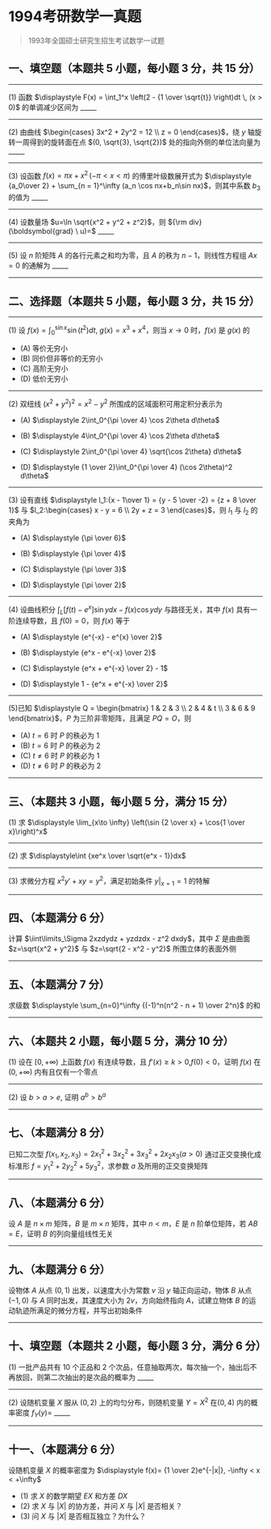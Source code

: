 # 1994考研数学一真题

[annotation]: <id> (5a1119ee-e8a7-48f9-8eb7-3b1cb7288897)
[annotation]: <status> (public)
[annotation]: <create_time> (2021-03-18 13:19:17)
[annotation]: <category> (数学理论)
[annotation]: <tags> (考研数学)
[annotation]: <comments> (true)
[annotation]: <topic> (考研数学一真题)
[annotation]: <index> (-1994)
[annotation]: <url> (http://blog.ccyg.studio/article/5a1119ee-e8a7-48f9-8eb7-3b1cb7288897)

> 1993年全国硕士研究生招生考试数学一试题

## 一、填空题（本题共 5 小题，每小题 3 分，共 15 分）

---

(1) 函数 $\displaystyle F(x) = \int_1^x \left(2 - {1 \over \sqrt{t}} \right)dt \, (x > 0)$ 的单调减少区间为 \_\_\_\_\_

---

(2) 由曲线 $\begin{cases} 3x^2 + 2y^2 = 12 \\ z = 0 \end{cases}$，绕 $y$ 轴旋转一周得到的旋转面在点 $(0, \sqrt{3}, \sqrt{2})$ 处的指向外侧的单位法向量为 \_\_\_\_\_

---

(3) 设函数 $f(x) = \pi x + x^2\,(-\pi < x < \pi)$ 的傅里叶级数展开式为 $\displaystyle {a_0\over 2} + \sum_{n = 1}^\infty (a_n \cos nx+b_n\sin nx)$，则其中系数 $b_3$ 的值为 \_\_\_\_\_

---

(4) 设数量场 $u=\ln \sqrt{x^2 + y^2 + z^2}$，则 ${\rm div}(\boldsymbol{grad} \ u)=$ \_\_\_\_\_

---

(5) 设 $n$ 阶矩阵 $A$ 的各行元素之和均为零，且 $A$ 的秩为 $n-1$，则线性方程组 $Ax=0$ 的通解为 \_\_\_\_\_

---

## 二、选择题（本题共 5 小题，每小题 3 分，共 15 分）

---

(1) 设 $\displaystyle f(x) = \int_0^{\sin x} \sin(t^2)dt$, $g(x) = x^3 + x^4$，则当 $x \to 0$ 时，$f(x)$ 是 $g(x)$ 的

- (A) 等价无穷小
- (B) 同价但非等价的无穷小
- (C) 高阶无穷小
- (D) 低价无穷小

---

(2) 双纽线 $(x^2 + y^2)^2 = x^2-y^2$ 所围成的区域面积可用定积分表示为

- (A) $\displaystyle 2\int_0^{\pi \over 4} \cos 2\theta d\theta$

- (B) $\displaystyle 4\int_0^{\pi \over 4} \cos 2\theta d\theta$

- (C) $\displaystyle 2\int_0^{\pi \over 4} \sqrt{\cos 2\theta} d\theta$

- (D) $\displaystyle {1 \over 2}\int_0^{\pi \over 4} (\cos 2\theta)^2 d\theta$

---

(3) 设有直线 $\displaystyle l_1:{x - 1\over 1} = {y - 5 \over -2} = {z + 8 \over 1}$ 与 $l_2:\begin{cases} x - y = 6 \\ 2y + z = 3 \end{cases}$，则 $l_1$ 与 $l_2$ 的夹角为

- (A) $\displaystyle {\pi \over 6}$

- (B) $\displaystyle {\pi \over 4}$

- (C) $\displaystyle {\pi \over 3}$

- (D) $\displaystyle {\pi \over 2}$

---

(4) 设曲线积分 $\displaystyle \int_L [f(t)-e^x]\sin ydx - f(x)\cos ydy$ 与路径无关，其中 $f(x)$ 具有一阶连续导数，且 $f(0) = 0$，则 $f(x)$ 等于

- (A) $\displaystyle {e^{-x} - e^{x} \over 2}$

- (B) $\displaystyle {e^x - e^{-x} \over 2}$

- (C) $\displaystyle {e^x + e^{-x} \over 2} - 1$

- (D) $\displaystyle 1 - {e^x + e^{-x} \over 2}$

---

(5)已知 $\displaystyle Q = \begin{bmatrix} 1 & 2 & 3 \\ 2 & 4 & t \\ 3 & 6 & 9 \end{bmatrix}$，$P$ 为三阶非零矩阵，且满足 $PQ=O$，则

- (A) $t = 6$ 时 $P$ 的秩必为 $1$
- (B) $t = 6$ 时 $P$ 的秩必为 $2$
- (C) $t \neq 6$ 时 $P$ 的秩必为 $1$
- (D) $t \neq 6$ 时 $P$ 的秩必为 $2$

---

## 三、（本题共 3 小题，每小题 5 分，满分 15 分）

(1) 求 $\displaystyle \lim_{x\to \infty} \left(\sin {2 \over x} + \cos{1 \over x}\right)^x$

---

(2) 求 $\displaystyle\int {xe^x \over \sqrt{e^x - 1}}dx$

---

(3) 求微分方程 $x^2y'+xy=y^2$，满足初始条件 $y\big|_{x=1}=1$ 的特解

---

## 四、（本题满分 6 分）

计算 $\iint\limits_\Sigma 2xzdydz + yzdzdx - z^2 dxdy$，其中 $\Sigma$ 是由曲面 $z=\sqrt{x^2 + y^2}$ 与 $z=\sqrt{2 - x^2 - y^2}$ 所围立体的表面外侧

---

## 五、（本题满分 7 分）

求级数 $\displaystyle \sum_{n=0}^\infty {(-1)^n(n^2 - n + 1) \over 2^n}$ 的和

---

## 六、（本题共 2 小题，每小题 5 分，满分 10 分）

(1) 设在 $[0, +\infty)$ 上函数 $f(x)$ 有连续导数，且 $f'(x) \geqslant k > 0$,$f(0)<0$，证明 $f(x)$ 在 $(0,+\infty)$ 内有且仅有一个零点

---

(2) 设 $b > a > e$, 证明 $a^b > b^a$

---

## 七、（本题满分 8 分）

已知二次型 $f(x_1,x_2,x_3) = 2x_1^2 + 3x_2^2 + 3x_3^2 + 2x_2x_3 (a > 0)$ 通过正交变换化成标准形 $f = y_1^2 + 2y_2^2 + 5y_3^2$，求参数 $a$ 及所用的正交变换矩阵

---

## 八、（本题满分 6 分）

设 $A$ 是 $n \times m$ 矩阵，$B$ 是 $m \times n$ 矩阵，其中 $n<m$，$E$ 是 $n$ 阶单位矩阵，若 $AB=E$，证明 $B$ 的列向量组线性无关

---

## 九、（本题满分 6 分）

设物体 $A$ 从点 $(0,1)$ 出发，以速度大小为常数 $v$ 沿 $y$ 轴正向运动，物体 $B$ 从点 $(-1,0)$ 与 $A$ 同时出发，其速度大小为 $2v$，方向始终指向 $A$，试建立物体 $B$ 的运动轨迹所满足的微分方程，并写出初始条件

---

## 十、填空题（本题共 2 小题，每小题 3 分，满分 6 分）

(1) 一批产品共有 $10$ 个正品和 $2$ 个次品，任意抽取两次，每次抽一个，抽出后不再放回，则第二次抽出的是次品的概率为 \_\_\_\_\_

---

(2) 设随机变量 $X$ 服从 $(0,2)$ 上的均匀分布，则随机变量 $Y=X^2$ 在$(0,4)$ 内的概率密度 $f_Y(y)=$ \_\_\_\_\_

---

## 十一、（本题满分 6 分）

设随机变量 $X$ 的概率密度为 $\displaystyle f(x)= {1 \over 2}e^{-|x|}, -\infty < x < +\infty$

- (1) 求 $X$ 的数学期望 $EX$ 和方差 $DX$
- (2) 求 $X$ 与 $|X|$ 的协方差，并问 $X$ 与 $|X|$ 是否相关？
- (3) 问 $X$ 与 $|X|$ 是否相互独立？为什么？
